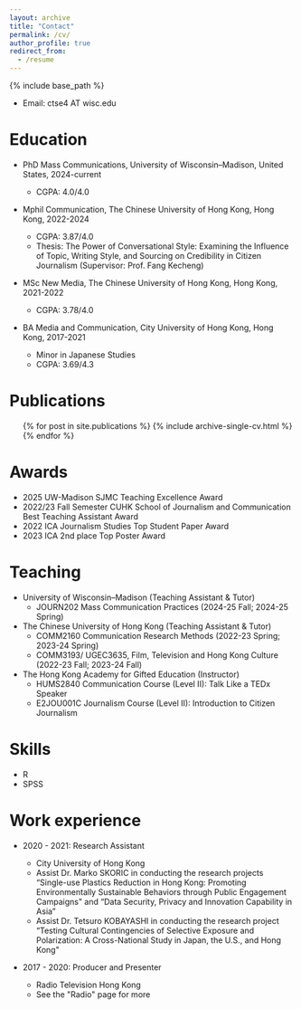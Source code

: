 ```yaml
---
layout: archive
title: "Contact"
permalink: /cv/
author_profile: true
redirect_from:
  - /resume
---
```


{% include base_path %}

* Email: ctse4 AT wisc.edu

Education
======
* PhD Mass Communications, University of Wisconsin–Madison, United States, 2024-current
  * CGPA: 4.0/4.0

* Mphil Communication, The Chinese University of Hong Kong, Hong Kong, 2022-2024
  * CGPA: 3.87/4.0
  * Thesis: The Power of Conversational Style: Examining the Influence of Topic, Writing Style, and Sourcing on Credibility in Citizen Journalism (Supervisor: Prof. Fang Kecheng)
    
* MSc New Media, The Chinese University of Hong Kong, Hong Kong, 2021-2022
  * CGPA: 3.78/4.0

* BA Media and Communication, City University of Hong Kong, Hong Kong, 2017-2021
  * Minor in Japanese Studies	 
  * CGPA: 3.69/4.3

Publications
======
  <ul>{% for post in site.publications %}
    {% include archive-single-cv.html %}
  {% endfor %}</ul>
  
Awards
======
* 2025 UW-Madison SJMC Teaching Excellence Award
* 2022/23 Fall Semester CUHK School of Journalism and Communication Best Teaching Assistant Award
* 2022 ICA Journalism Studies Top Student Paper Award
* 2023 ICA 2nd place Top Poster Award
 
Teaching
======
* University of Wisconsin–Madison (Teaching Assistant & Tutor)
  * JOURN202 Mass Communication Practices (2024-25 Fall; 2024-25 Spring)
* The Chinese University of Hong Kong (Teaching Assistant & Tutor)
  * COMM2160 Communication Research Methods (2022-23 Spring; 2023-24 Spring)
  * COMM3193/ UGEC3635, Film, Television and Hong Kong Culture (2022-23 Fall; 2023-24 Fall)
* The Hong Kong Academy for Gifted Education (Instructor)
  * HUMS2840 Communication Course (Level II): Talk Like a TEDx Speaker
  * E2JOU001C Journalism Course (Level II): Introduction to Citizen Journalism
 
Skills
======
* R
* SPSS

Work experience
======
* 2020 - 2021: Research Assistant
  * City University of Hong Kong
  * Assist Dr. Marko SKORIC in conducting the research projects “Single-use Plastics Reduction in Hong Kong: Promoting Environmentally Sustainable Behaviors through Public Engagement Campaigns" and “Data Security, Privacy and Innovation Capability in Asia”
  * Assist Dr. Tetsuro KOBAYASHI in conducting the research project “Testing Cultural Contingencies of Selective Exposure and Polarization: A Cross-National Study in Japan, the U.S., and Hong Kong"

* 2017 - 2020: Producer and Presenter
  * Radio Television Hong Kong
  * See the "Radio" page for more
 
